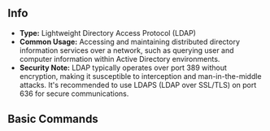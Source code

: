 ## Info

- **Type:** Lightweight Directory Access Protocol (LDAP)
- **Common Usage:** Accessing and maintaining distributed directory information services over a network, such as querying user and computer information within Active Directory environments.
- **Security Note:** LDAP typically operates over port 389 without encryption, making it susceptible to interception and man-in-the-middle attacks. It's recommended to use LDAPS (LDAP over SSL/TLS) on port 636 for secure communications.

## Basic Commands